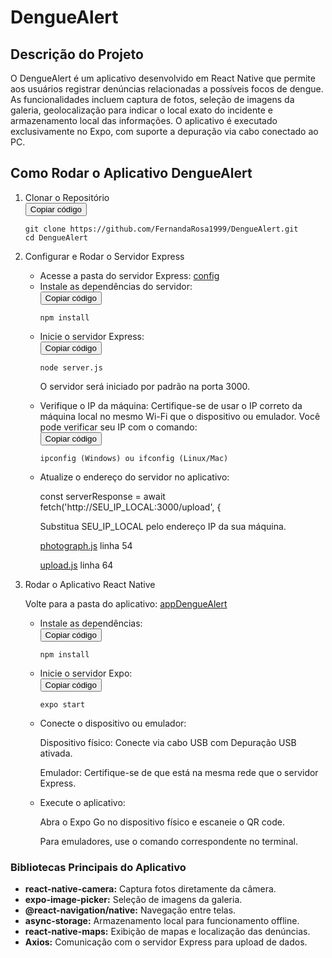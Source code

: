 <h1>DengueAlert</h1>
<h2>Descrição do Projeto</h2>
<p>O DengueAlert é um aplicativo desenvolvido em React Native que permite aos usuários registrar denúncias relacionadas a possíveis focos de dengue. As funcionalidades incluem captura de fotos, seleção de imagens da galeria, geolocalização para indicar o local exato do incidente e armazenamento local das informações. O aplicativo é executado exclusivamente no Expo, com suporte a depuração via cabo conectado ao PC.</p>

<h2>Como Rodar o Aplicativo DengueAlert</h2>
<ol>
  <li>Clonar o Repositório</li>
  <div class="code-block">
    <button class="copy-button" onclick="copyCode(this)">Copiar código</button>
    <pre><code>git clone https://github.com/FernandaRosa1999/DengueAlert.git
cd DengueAlert</code></pre>
  </div>

  <li>Configurar e Rodar o Servidor Express</li>
  <ul>
    <li>Acesse a pasta do servidor Express: <a href='https://github.com/FernandaRosa1999/DengueAlert/tree/main/appDengueAlert/src/config'>config</a></li>
    <li>Instale as dependências do servidor:</li>
    <div class="code-block">
      <button class="copy-button" onclick="copyCode(this)">Copiar código</button>
      <pre><code>npm install</code></pre>
    </div>
    <li>Inicie o servidor Express:</li>
    <div class="code-block">
      <button class="copy-button" onclick="copyCode(this)">Copiar código</button>
      <pre><code>node server.js</code></pre>
    </div>
    <p>O servidor será iniciado por padrão na porta 3000.</p>
    <li>Verifique o IP da máquina: Certifique-se de usar o IP correto da máquina local no mesmo Wi-Fi que o dispositivo ou emulador. Você pode verificar seu IP com o comando:</li>
    <div class="code-block">
      <button class="copy-button" onclick="copyCode(this)">Copiar código</button>
      <pre><code>ipconfig (Windows) ou ifconfig (Linux/Mac)</code></pre>
    </div>
    <li>Atualize o endereço do servidor no aplicativo:</li>
    <p>const serverResponse = await fetch('http://SEU_IP_LOCAL:3000/upload', {</p>
    <p>Substitua SEU_IP_LOCAL pelo endereço IP da sua máquina.</p>
    <p><a href='https://github.com/FernandaRosa1999/DengueAlert/blob/main/appDengueAlert/src/pages/newComplaint/photograph.js'>photograph.js</a> linha 54</p>
    <p><a href='https://github.com/FernandaRosa1999/DengueAlert/blob/main/appDengueAlert/src/pages/newComplaint/upload.js'>upload.js</a> linha 64</p>
  </ul>

  <li>Rodar o Aplicativo React Native</li>
  <p>Volte para a pasta do aplicativo: <a href='https://github.com/FernandaRosa1999/DengueAlert/tree/main/appDengueAlert'>appDengueAlert</a></p>
  <ul>
    <li>Instale as dependências:</li>
    <div class="code-block">
      <button class="copy-button" onclick="copyCode(this)">Copiar código</button>
      <pre><code>npm install</code></pre>
    </div>
    <li>Inicie o servidor Expo:</li>
    <div class="code-block">
      <button class="copy-button" onclick="copyCode(this)">Copiar código</button>
      <pre><code>expo start</code></pre>
    </div>
    <li>Conecte o dispositivo ou emulador:</li>
    <p>Dispositivo físico: Conecte via cabo USB com Depuração USB ativada.</p>
    <p>Emulador: Certifique-se de que está na mesma rede que o servidor Express.</p>
    <li>Execute o aplicativo:</li>
    <p>Abra o Expo Go no dispositivo físico e escaneie o QR code.</p>
    <p>Para emuladores, use o comando correspondente no terminal.</p>
  </ul>
</ol>

<h3>Bibliotecas Principais do Aplicativo</h3>
<ul>
  <li><strong>react-native-camera:</strong> Captura fotos diretamente da câmera.</li>
  <li><strong>expo-image-picker:</strong> Seleção de imagens da galeria.</li>
  <li><strong>@react-navigation/native:</strong> Navegação entre telas.</li>
  <li><strong>async-storage:</strong> Armazenamento local para funcionamento offline.</li>
  <li><strong>react-native-maps:</strong> Exibição de mapas e localização das denúncias.</li>
  <li><strong>Axios:</strong> Comunicação com o servidor Express para upload de dados.</li>
</ul>

<script>
  function copyCode(button) {
    const codeBlock = button.nextElementSibling;
    const codeText = codeBlock.innerText;

    navigator.clipboard.writeText(codeText).then(() => {
      button.innerText = "Código copiado";
      setTimeout(() => {
        button.innerText = "Copiar código";
      }, 2000);
    }).catch(err => {
      console.error('Erro ao copiar código: ', err);
    });
  }
</script>
